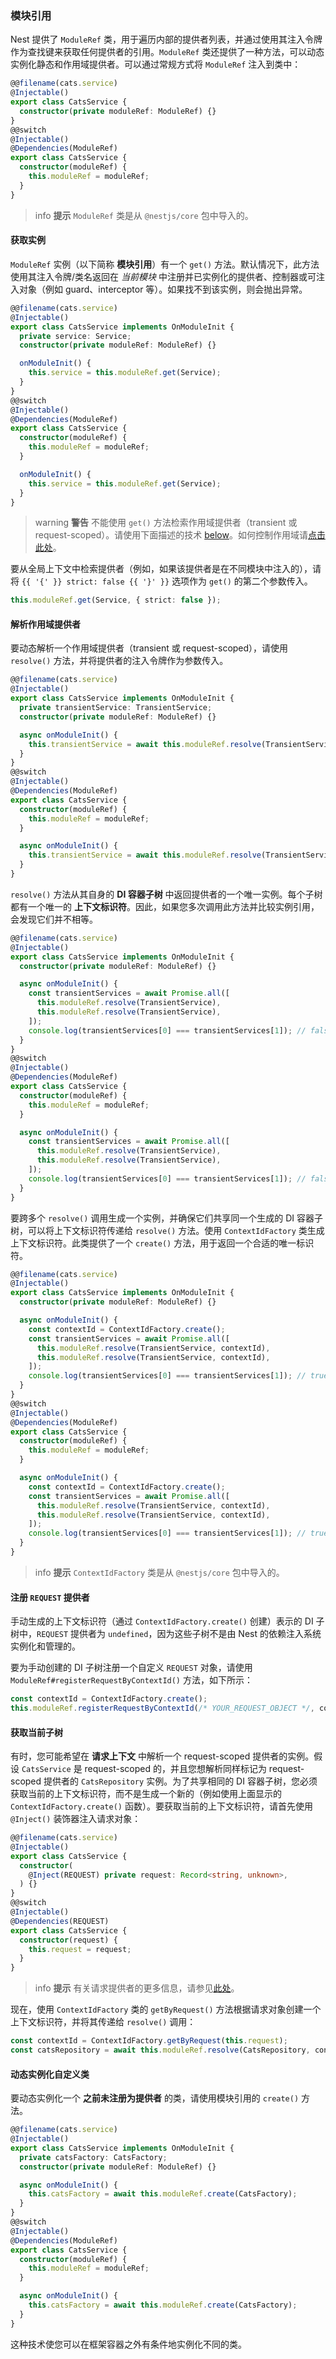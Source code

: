 ### 模块引用

Nest 提供了 `ModuleRef` 类，用于遍历内部的提供者列表，并通过使用其注入令牌作为查找键来获取任何提供者的引用。`ModuleRef` 类还提供了一种方法，可以动态实例化静态和作用域提供者。可以通过常规方式将 `ModuleRef` 注入到类中：

```typescript
@@filename(cats.service)
@Injectable()
export class CatsService {
  constructor(private moduleRef: ModuleRef) {}
}
@@switch
@Injectable()
@Dependencies(ModuleRef)
export class CatsService {
  constructor(moduleRef) {
    this.moduleRef = moduleRef;
  }
}
```

> info **提示** `ModuleRef` 类是从 `@nestjs/core` 包中导入的。

#### 获取实例

`ModuleRef` 实例（以下简称 **模块引用**）有一个 `get()` 方法。默认情况下，此方法使用其注入令牌/类名返回在 *当前模块* 中注册并已实例化的提供者、控制器或可注入对象（例如 guard、interceptor 等）。如果找不到该实例，则会抛出异常。

```typescript
@@filename(cats.service)
@Injectable()
export class CatsService implements OnModuleInit {
  private service: Service;
  constructor(private moduleRef: ModuleRef) {}

  onModuleInit() {
    this.service = this.moduleRef.get(Service);
  }
}
@@switch
@Injectable()
@Dependencies(ModuleRef)
export class CatsService {
  constructor(moduleRef) {
    this.moduleRef = moduleRef;
  }

  onModuleInit() {
    this.service = this.moduleRef.get(Service);
  }
}
```

> warning **警告** 不能使用 `get()` 方法检索作用域提供者（transient 或 request-scoped）。请使用下面描述的技术 <a href="https://docs.nestjs.com/fundamentals/module-ref#resolving-scoped-providers">below</a>。如何控制作用域请[点击此处](/fundamentals/injection-scopes)。

要从全局上下文中检索提供者（例如，如果该提供者是在不同模块中注入的），请将 `{{ '{' }} strict: false {{ '}' }}` 选项作为 `get()` 的第二个参数传入。

```typescript
this.moduleRef.get(Service, { strict: false });
```

#### 解析作用域提供者

要动态解析一个作用域提供者（transient 或 request-scoped），请使用 `resolve()` 方法，并将提供者的注入令牌作为参数传入。

```typescript
@@filename(cats.service)
@Injectable()
export class CatsService implements OnModuleInit {
  private transientService: TransientService;
  constructor(private moduleRef: ModuleRef) {}

  async onModuleInit() {
    this.transientService = await this.moduleRef.resolve(TransientService);
  }
}
@@switch
@Injectable()
@Dependencies(ModuleRef)
export class CatsService {
  constructor(moduleRef) {
    this.moduleRef = moduleRef;
  }

  async onModuleInit() {
    this.transientService = await this.moduleRef.resolve(TransientService);
  }
}
```

`resolve()` 方法从其自身的 **DI 容器子树** 中返回提供者的一个唯一实例。每个子树都有一个唯一的 **上下文标识符**。因此，如果您多次调用此方法并比较实例引用，会发现它们并不相等。

```typescript
@@filename(cats.service)
@Injectable()
export class CatsService implements OnModuleInit {
  constructor(private moduleRef: ModuleRef) {}

  async onModuleInit() {
    const transientServices = await Promise.all([
      this.moduleRef.resolve(TransientService),
      this.moduleRef.resolve(TransientService),
    ]);
    console.log(transientServices[0] === transientServices[1]); // false
  }
}
@@switch
@Injectable()
@Dependencies(ModuleRef)
export class CatsService {
  constructor(moduleRef) {
    this.moduleRef = moduleRef;
  }

  async onModuleInit() {
    const transientServices = await Promise.all([
      this.moduleRef.resolve(TransientService),
      this.moduleRef.resolve(TransientService),
    ]);
    console.log(transientServices[0] === transientServices[1]); // false
  }
}
```

要跨多个 `resolve()` 调用生成一个实例，并确保它们共享同一个生成的 DI 容器子树，可以将上下文标识符传递给 `resolve()` 方法。使用 `ContextIdFactory` 类生成上下文标识符。此类提供了一个 `create()` 方法，用于返回一个合适的唯一标识符。

```typescript
@@filename(cats.service)
@Injectable()
export class CatsService implements OnModuleInit {
  constructor(private moduleRef: ModuleRef) {}

  async onModuleInit() {
    const contextId = ContextIdFactory.create();
    const transientServices = await Promise.all([
      this.moduleRef.resolve(TransientService, contextId),
      this.moduleRef.resolve(TransientService, contextId),
    ]);
    console.log(transientServices[0] === transientServices[1]); // true
  }
}
@@switch
@Injectable()
@Dependencies(ModuleRef)
export class CatsService {
  constructor(moduleRef) {
    this.moduleRef = moduleRef;
  }

  async onModuleInit() {
    const contextId = ContextIdFactory.create();
    const transientServices = await Promise.all([
      this.moduleRef.resolve(TransientService, contextId),
      this.moduleRef.resolve(TransientService, contextId),
    ]);
    console.log(transientServices[0] === transientServices[1]); // true
  }
}
```

> info **提示** `ContextIdFactory` 类是从 `@nestjs/core` 包中导入的。

#### 注册 `REQUEST` 提供者

手动生成的上下文标识符（通过 `ContextIdFactory.create()` 创建）表示的 DI 子树中，`REQUEST` 提供者为 `undefined`，因为这些子树不是由 Nest 的依赖注入系统实例化和管理的。

要为手动创建的 DI 子树注册一个自定义 `REQUEST` 对象，请使用 `ModuleRef#registerRequestByContextId()` 方法，如下所示：

```typescript
const contextId = ContextIdFactory.create();
this.moduleRef.registerRequestByContextId(/* YOUR_REQUEST_OBJECT */, contextId);
```

#### 获取当前子树

有时，您可能希望在 **请求上下文** 中解析一个 request-scoped 提供者的实例。假设 `CatsService` 是 request-scoped 的，并且您想解析同样标记为 request-scoped 提供者的 `CatsRepository` 实例。为了共享相同的 DI 容器子树，您必须获取当前的上下文标识符，而不是生成一个新的（例如使用上面显示的 `ContextIdFactory.create()` 函数）。要获取当前的上下文标识符，请首先使用 `@Inject()` 装饰器注入请求对象：

```typescript
@@filename(cats.service)
@Injectable()
export class CatsService {
  constructor(
    @Inject(REQUEST) private request: Record<string, unknown>,
  ) {}
}
@@switch
@Injectable()
@Dependencies(REQUEST)
export class CatsService {
  constructor(request) {
    this.request = request;
  }
}
```

> info **提示** 有关请求提供者的更多信息，请参见[此处](https://docs.nestjs.com/fundamentals/injection-scopes#request-provider)。

现在，使用 `ContextIdFactory` 类的 `getByRequest()` 方法根据请求对象创建一个上下文标识符，并将其传递给 `resolve()` 调用：

```typescript
const contextId = ContextIdFactory.getByRequest(this.request);
const catsRepository = await this.moduleRef.resolve(CatsRepository, contextId);
```

#### 动态实例化自定义类

要动态实例化一个 **之前未注册为提供者** 的类，请使用模块引用的 `create()` 方法。

```typescript
@@filename(cats.service)
@Injectable()
export class CatsService implements OnModuleInit {
  private catsFactory: CatsFactory;
  constructor(private moduleRef: ModuleRef) {}

  async onModuleInit() {
    this.catsFactory = await this.moduleRef.create(CatsFactory);
  }
}
@@switch
@Injectable()
@Dependencies(ModuleRef)
export class CatsService {
  constructor(moduleRef) {
    this.moduleRef = moduleRef;
  }

  async onModuleInit() {
    this.catsFactory = await this.moduleRef.create(CatsFactory);
  }
}
```

这种技术使您可以在框架容器之外有条件地实例化不同的类。